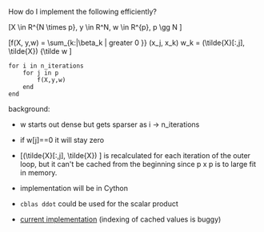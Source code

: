 How do I implement the following efficiently?

\[X \in R^{N \times p},  y \in R^N, w \in R^{p}, p \gg N \]   

\[f(X, y,w) = \sum_{k:|\beta_k | greater 0 }} (x_j, x_k) w_k = (\tilde{X}[:,j], \tilde{X}) {\tilde w \]
```
for i in n_iterations
    for j in p
        f(X,y,w)
    end
end
```
background:

* w starts out dense but gets sparser as i -> n_iterations

* if w[j]==0 it will stay zero


* \[(\tilde{X}[:,j], \tilde{X}) \] is recalculated for each iteration of the outer loop, but it can't be cached from the beginning since p x p is to large fit in memory.

* implementation will be in Cython

* ``cblas ddot`` could be used for the scalar product  

* [current implementation](https://github.com/ibayer/scikit-learn/blob/covariance_updates/sklearn/linear_model/cd_fast.pyx#L173) (indexing of cached values is buggy)


